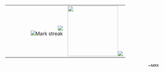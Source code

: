 <table border="0" align="center">
<tr border="0">
<td width="50%" align="right">
  <img  align="center"  src="https://github-readme-stats.vercel.app/api?username=mikemka&theme=cobalt&show_icons=true&count_private=true" />
  <br>
  <img alt="Mark streak" src="https://github-readme-streak-stats.herokuapp.com/?user=mikemka&theme=dark&hide_border=true" />
</td>
<td width="50%" align="left">
<img height=165 src="https://github-readme-stats.vercel.app/api?username=mikemka&bg_color=00000000&text_color=58a6ff&hide_border=true&disable_animations=true&include_all_commits=true"><img src="https://github-readme-stats.vercel.app/api/top-langs/?username=mikemka&layout=compact&bg_color=00000000&text_color=58a6ff&hide_border=true&disable_animations=true" />
</td>
</tr>
</table>
<p align=right>~мях</p>

